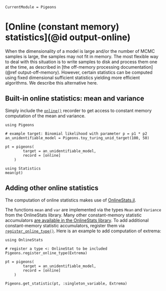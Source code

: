 ```@meta
CurrentModule = Pigeons
```

# [Online (constant memory) statistics](@id output-online)

When the dimensionality of a model is large and/or the 
number of MCMC samples is large, the samples may not 
fit in memory. 
The most flexible way to deal with this situation is 
to write samples to disk and process them one at the time, 
as described in [the off-memory processing documentation](@ref output-off-memory). 
However, certain statistics can be computed using fixed 
dimensional sufficient statistics yielding more 
efficient algorithms. We describe this alternative here. 


## Built-in online statistics: mean and variance 

Simply include the [`online()`](@ref) recorder to get 
access to constant memory computation of the mean and variance.  

```@example online
using Pigeons

# example target: Binomial likelihood with parameter p = p1 * p2
an_unidentifiable_model = Pigeons.toy_turing_unid_target(100, 50)

pt = pigeons(
        target = an_unidentifiable_model, 
        record = [online]
    )

using Statistics 
mean(pt)
```


## Adding other online statistics

The computation of online statistics makes use of 
[OnlineStats.jl](https://joshday.github.io/OnlineStats.jl/latest/). 

The functions `mean` and `var` are implemented via the 
types `Mean` and `Variance` from the 
OnlineStats library. 
Many other constant-memory statistic accumulators [are available in the OnlineStats library](https://joshday.github.io/OnlineStats.jl/latest/stats_and_models/). 
To add additional constant-memory statistic accumulators, 
register them via [`register_online_type()`](@ref). 
Here is an example to add computation of extrema:

```@example online
using OnlineStats

# register a type <: OnlineStat to be included
Pigeons.register_online_type(Extrema)

pt = pigeons(
        target = an_unidentifiable_model, 
        record = [online]
    )

Pigeons.get_statistic(pt, :singleton_variable, Extrema)
```
